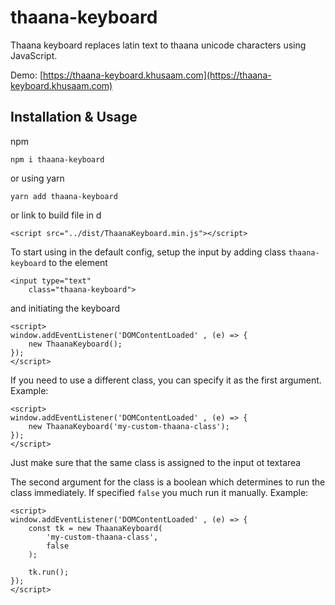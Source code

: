 # thaana-keyboard
Thaana keyboard replaces latin text to thaana unicode characters using JavaScript. 

Demo: [https://thaana-keyboard.khusaam.com](https://thaana-keyboard.khusaam.com)

## Installation & Usage

npm

```
npm i thaana-keyboard
```

or using yarn

```
yarn add thaana-keyboard
```

or link to build file in d

```
<script src="../dist/ThaanaKeyboard.min.js"></script>
```

To start using in the default config, setup the input by adding class `thaana-keyboard` to the element

```
<input type="text"
	class="thaana-keyboard">
```

and initiating the keyboard

```
<script>
window.addEventListener('DOMContentLoaded' , (e) => {
    new ThaanaKeyboard();
});
</script>
```

If you need to use a different class, you can specify it as the first argument. Example:

```
<script>
window.addEventListener('DOMContentLoaded' , (e) => {
    new ThaanaKeyboard('my-custom-thaana-class');
});
</script>
```

Just make sure that the same class is assigned to the input ot textarea

The second argument for the class is a boolean which determines to run the class immediately. If specified `false` you much run it manually. Example:

```
<script>
window.addEventListener('DOMContentLoaded' , (e) => {
    const tk = new ThaanaKeyboard(
        'my-custom-thaana-class', 
        false
    );

    tk.run();
});
</script>
```